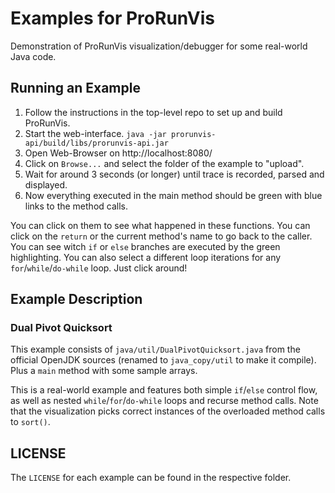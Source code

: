 # Examples for ProRunVis

Demonstration of ProRunVis visualization/debugger for some real-world Java code.

## Running an Example

1. Follow the instructions in the top-level repo to set up and build ProRunVis.
2. Start the web-interface.
   `java -jar prorunvis-api/build/libs/prorunvis-api.jar`
3. Open Web-Browser on http://localhost:8080/
4. Click on `Browse...` and select the folder of the example to "upload".
5. Wait for around 3 seconds (or longer) until trace is recorded, parsed and displayed.
6. Now everything executed in the main method should be green with blue links to the method calls.

You can click on them to see what happened in these functions.
You can click on the `return` or the current method's name to go back to the caller.
You can see witch `if` or `else` branches are executed by the green highlighting.
You can also select a different loop iterations for any `for`/`while`/`do-while` loop. Just click around!

## Example Description
### Dual Pivot Quicksort

This example consists of `java/util/DualPivotQuicksort.java` from the official OpenJDK sources
(renamed to `java_copy/util` to make it compile).
Plus a `main` method with some sample arrays.

This is a real-world example and features both simple `if`/`else` control flow,
as well as nested `while`/`for`/`do-while` loops and recurse method calls. Note that
the visualization picks correct instances of the overloaded method calls
to `sort()`.

## LICENSE

The `LICENSE` for each example can be found in the respective folder.
